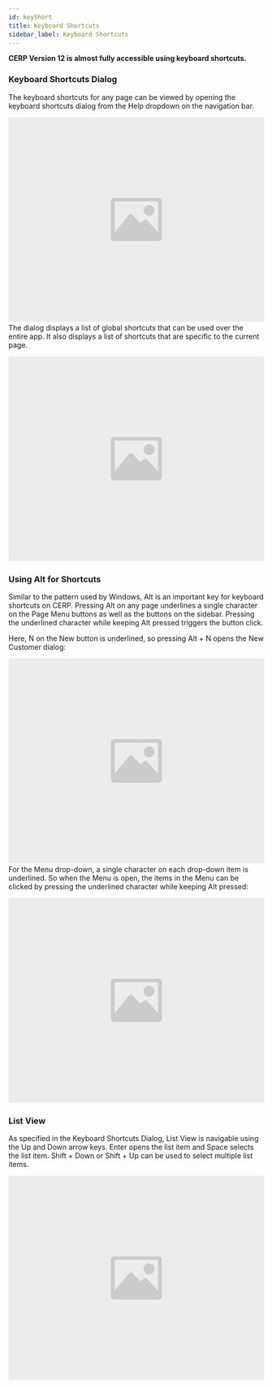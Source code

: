 ```yaml
---
id: keyShort
title: Keyboard Shortcuts
sidebar_label: Keyboard Shortcuts
---
```


**CERP Version 12 is almost fully accessible using keyboard shortcuts.**

### Keyboard Shortcuts Dialog

The keyboard shortcuts for any page can be viewed by opening the keyboard shortcuts dialog from the Help dropdown on the navigation bar.

![image](images/image.jpg)
The dialog displays a list of global shortcuts that can be used over the entire app. It also displays a list of shortcuts that are specific to the current page.

![image](images/image.jpg)
### Using Alt for Shortcuts

Similar to the pattern used by Windows, Alt is an important key for keyboard shortcuts on CERP. Pressing Alt on any page underlines a single character on the Page Menu buttons as well as the buttons on the sidebar. Pressing the underlined character while keeping Alt pressed triggers the button click.

Here, N on the New button is underlined, so pressing Alt + N opens the New Customer dialog:

![image](images/image.jpg)
For the Menu drop-down, a single character on each drop-down item is underlined. So when the Menu is open, the items in the Menu can be clicked by pressing the underlined character while keeping Alt pressed:

![image](images/image.jpg)
### List View

As specified in the Keyboard Shortcuts Dialog, List View is navigable using the Up and Down arrow keys. Enter opens the list item and Space selects the list item. Shift + Down or Shift + Up can be used to select multiple list items.

![image](images/image.jpg)